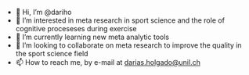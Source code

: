 - 👋 Hi, I’m @dariho
- 👀 I’m interested in meta research in sport science and the role of cognitive proceseses during exercise
- 🌱 I’m currently learning new meta analytic tools
- 💞️ I’m looking to collaborate on meta research to improve the quality in the sport science field
- 📫 How to reach me, by e-mail at darias.holgado@unil.ch

<!---
dariho/dariho is a ✨ special ✨ repository because its `README.md` (this file) appears on your GitHub profile.
You can click the Preview link to take a look at your changes.
--->
